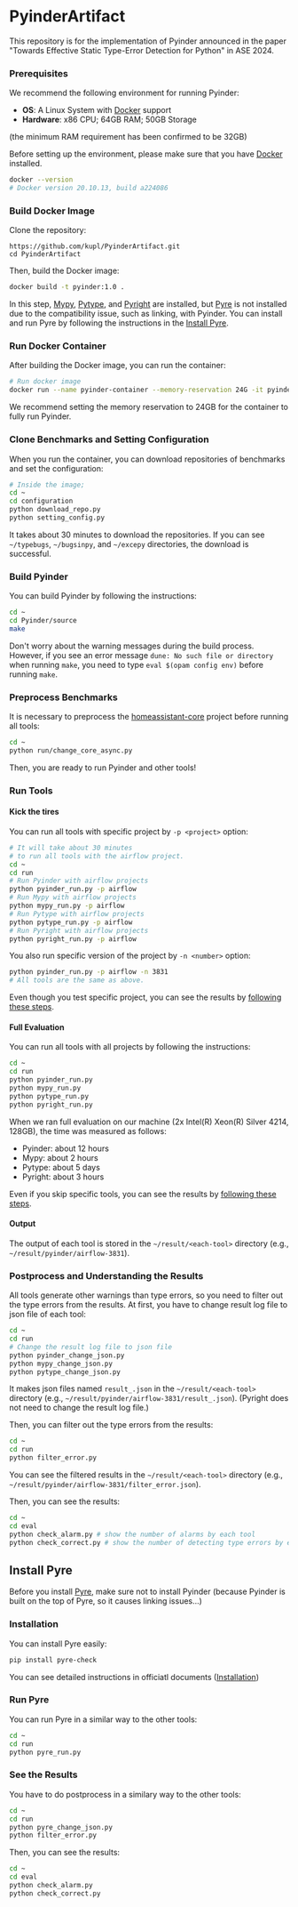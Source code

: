 # PyinderArtifact

This repository is for the implementation of Pyinder announced in the paper 
"Towards Effective Static Type-Error Detection for Python" in ASE 2024.

### Prerequisites

We recommend the following environment for running Pyinder:
- **OS**: A Linux System with [Docker](https://docs.docker.com/get-docker/) support
- **Hardware**: x86 CPU; 64GB RAM; 50GB Storage 

(the minimum RAM requirement has been confirmed to be 32GB)

Before setting up the environment, please make sure that you have [Docker](https://docs.docker.com/get-docker/) installed.

```bash
docker --version
# Docker version 20.10.13, build a224086
```

### Build Docker Image

Clone the repository:

```
https://github.com/kupl/PyinderArtifact.git
cd PyinderArtifact
```

Then, build the Docker image:

```bash
docker build -t pyinder:1.0 .
```

In this step, [Mypy](https://github.com/python/mypy), [Pytype](https://github.com/google/pytype), and [Pyright](https://github.com/microsoft/pyright) are installed, but [Pyre](https://github.com/facebook/pyre-check) is not installed due to the compatibility issue, such as linking, with Pyinder. 
You can install and run Pyre by following the instructions in the [Install Pyre](#install-pyre).

### Run Docker Container

After building the Docker image, you can run the container:

```bash
# Run docker image
docker run --name pyinder-container --memory-reservation 24G -it pyinder:1.0
```

We recommend setting the memory reservation to 24GB for the container to fully run Pyinder.

### Clone Benchmarks and Setting Configuration

When you run the container, you can download repositories of benchmarks and set the configuration:

```bash
# Inside the image;
cd ~
cd configuration
python download_repo.py
python setting_config.py
```

It takes about 30 minutes to download the repositories.
If you can see `~/typebugs`, `~/bugsinpy`, and `~/excepy` directories, the download is successful.

### Build Pyinder

You can build Pyinder by following the instructions:

```bash
cd ~
cd Pyinder/source
make
```

Don't worry about the warning messages during the build process.
However, if you see an error message `dune: No such file or directory` when running `make`,
you need to type `eval $(opam config env)` before running `make`.

### Preprocess Benchmarks

It is necessary to preprocess the [homeassistant-core](https://github.com/home-assistant/core) project before running all tools:

```bash
cd ~
python run/change_core_async.py
```

Then, you are ready to run Pyinder and other tools!

### Run Tools

#### Kick the tires

You can run all tools with specific project by `-p <project>` option:

```bash
# It will take about 30 minutes 
# to run all tools with the airflow project.
cd ~
cd run
# Run Pyinder with airflow projects
python pyinder_run.py -p airflow
# Run Mypy with airflow projects
python mypy_run.py -p airflow
# Run Pytype with airflow projects
python pytype_run.py -p airflow
# Run Pyright with airflow projects
python pyright_run.py -p airflow
```

You also run specific version of the project by `-n <number>` option:

```bash
python pyinder_run.py -p airflow -n 3831
# All tools are the same as above.
```

Even though you test specific project, you can see the results by [following these steps](#postprocess-and-understanding-the-results).

#### Full Evaluation

You can run all tools with all projects by following the instructions:

```bash
cd ~
cd run
python pyinder_run.py
python mypy_run.py
python pytype_run.py
python pyright_run.py
```

When we ran full evaluation on our machine (2x Intel(R) Xeon(R) Silver 4214, 128GB), the time was measured as follows:
- Pyinder: about 12 hours
- Mypy: about 2 hours
- Pytype: about 5 days
- Pyright: about 3 hours

Even if you skip specific tools, you can see the results by [following these steps](#postprocess-and-understanding-the-results).

#### Output

The output of each tool is stored in the `~/result/<each-tool>` directory (e.g., `~/result/pyinder/airflow-3831`).

### Postprocess and Understanding the Results

All tools generate other warnings than type errors, so you need to filter out the type errors from the results.
At first, you have to change result log file to json file of each tool:


```bash
cd ~
cd run
# Change the result log file to json file
python pyinder_change_json.py
python mypy_change_json.py
python pytype_change_json.py
```

It makes json files named `result_.json` in the `~/result/<each-tool>` directory (e.g., `~/result/pyinder/airflow-3831/result_.json`).
(Pyright does not need to change the result log file.)

Then, you can filter out the type errors from the results:

```bash
cd ~
cd run
python filter_error.py
```

You can see the filtered results in the `~/result/<each-tool>` directory (e.g., `~/result/pyinder/airflow-3831/filter_error.json`).

Then, you can see the results:

```bash
cd ~
cd eval
python check_alarm.py # show the number of alarms by each tool
python check_correct.py # show the number of detecting type errors by each tool
```

## Install Pyre 

Before you install [Pyre](https://github.com/facebook/pyre-check), make sure not to install Pyinder (because Pyinder is built on the top of Pyre, so it causes linking issues...)

### Installation

You can install Pyre easily:

```bash
pip install pyre-check
```

You can see detailed instructions in officiatl documents ([Installation](https://pyre-check.org/docs/installation/))

### Run Pyre

You can run Pyre in a similar way to the other tools:

```bash
cd ~
cd run
python pyre_run.py
```

### See the Results

You have to do postprocess in a similary way to the other tools:

```bash
cd ~
cd run
python pyre_change_json.py
python filter_error.py
```

Then, you can see the results:

```bash
cd ~
cd eval
python check_alarm.py
python check_correct.py
```
